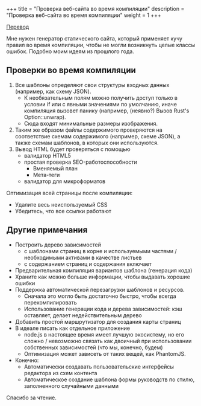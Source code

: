 +++
title = "Проверка веб-сайта во время компиляции"
description = "Проверка веб-сайта во время компиляции"
weight = 1
+++

[Перевод](https://deterministic.space/compile-time-website-checking.html)

Мне нужен генератор статического сайта, который применяет кучу правил во время компиляции, чтобы не могли возникнуть целые классы ошибок. Подобно моим идеям из прошлого года.

## Проверки во время компиляции

1. Все шаблоны определяют свои структуры входных данных (например, как схему JSON).
    - К необязательным полям можно получить доступ только в условии if или с явными значениями по умолчанию, иначе компиляция вызовет панику (например, (неявно?) Вызов Rust's Option::unwrap).
    - Сюда входят минимальные размеры изображения.
2. Таким же образом файлы содержимого проверяются на соответствие схемам содержимого (например, схеме JSON), а также схемам шаблонов, в которых они используются.
3. Вывод HTML будет проверяться с помощью
    - валидатор HTML5
    - простая проверка SEO-работоспособности
        - Вменяемый план
        - Мета-теги
    - валидатор для микроформатов

Оптимизация всей страницы после компиляции:

- Удалите весь неиспользуемый CSS
- Убедитесь, что все ссылки работают

## Другие примечания

- Построить дерево зависимостей
    - с шаблонами страниц в корне и используемыми частями / необходимыми активами в качестве листьев
    - с содержанием страниц и содержания включает
- Предварительная компиляция вариантов шаблона (генерация кода)
- Храните как можно больше информации, чтобы выдавать хорошие ошибки
- Поддержка автоматической перезагрузки шаблонов и ресурсов.
    - Сначала это могло быть достаточно быстро, чтобы всегда перекомпилировать
    - Использование генерации кода и дерева зависимостей: кэш оставляет, делает недействительным дерево
- Добавить простой маршрутизатор для создания карты страниц
- В идеале писать как отдельное приложение
    - node.js в настоящее время имеет лучшую экосистему, но его сложно / невозможно связать как двоичный при использовании собственных зависимостей (что мы, конечно, будем)
    - Оптимизация может зависеть от таких вещей, как PhantomJS.
- Конечно:
    - Автоматически создавать пользовательские интерфейсы редактора из схем контента
    - Автоматическое создание шаблона формы руководств по стилю, заполненного случайными данными

Спасибо за чтение.